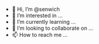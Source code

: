 - 👋 Hi, I’m @senwich
- 👀 I’m interested in ...
- 🌱 I’m currently learning ...
- 💞️ I’m looking to collaborate on ...
- 📫 How to reach me ...

<!---
senwich/senwich is a ✨ special ✨ repository because its `README.md` (this file) appears on your GitHub profile.
You can click the Preview link to take a look at your changes.
--->
